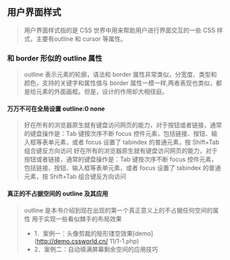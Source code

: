 ## 用户界面样式
> 用户界面样式指的是 CSS 世界中用来帮助用户进行界面交互的一些 CSS 样式，主要有outline 和 cursor 等属性。

### 和 border 形似的 outline 属性
> outline 表示元素的轮廓，语法和 border 属性非常类似，分宽度、类型和颜色，支持的关键字和属性值与 border 属性一模一样,两者表现也类似，都是给元素的外面画框。但是，设计的作用却大相径庭。

#### 万万不可在全局设置 outline:0 none
> 好在所有的浏览器原生就有键盘访问网页的能力，对于按钮或者链接，通常的键盘操作是：Tab 键按次序不断 focus 控件元素，包括链接、按钮、输入框等表单元素，或者 focus 设置了 tabindex 的普通元素，按 Shift+Tab 组合键反方向访问
> 好在所有的浏览器原生就有键盘访问网页的能力，对于按钮或者链接，通常的键盘操作是：Tab 键按次序不断 focus 控件元素，包括链接、按钮、输入框等表单元素，或者 focus 设置了 tabindex 的普通元素，按 Shift+Tab 组合键反方向访问

#### 真正的不占据空间的 outline 及其应用
> outline 是本书介绍到现在出现的第一个真正意义上的不占据任何空间的属性
> 用于实现一些看似棘手的布局效果
> + 1．案例一：头像剪裁的矩形镂空效果[demo](http://demo.cssworld.cn/ 11/1-1.php)
> + 2．案例二：自动填满屏幕剩余空间的应用技巧